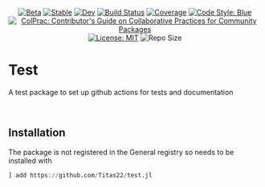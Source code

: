 <div id="header" align="center">

[![Beta](https://img.shields.io/badge/status-beta-ff00bb.svg)](https://github.com/Titas22/test.jl)
[![Stable](https://img.shields.io/badge/docs-stable-blue.svg)](https://Titas22.github.io/test.jl/stable/)
[![Dev](https://img.shields.io/badge/docs-view-blue.svg)](https://Titas22.github.io/test.jl/dev/)
[![Build Status](https://github.com/Titas22/test.jl/actions/workflows/CI.yml/badge.svg?branch=main&style=flat-square)](https://github.com/Titas22/test.jl/actions/workflows/CI.yml?query=branch%3Amain)
[![Coverage](https://codecov.io/gh/Titas22/test.jl/branch/main/graph/badge.svg?style=flat-square)](https://codecov.io/gh/Titas22/test.jl)
[![Code Style: Blue](https://img.shields.io/badge/code%20style-blue-4495d1.svg)](https://github.com/invenia/BlueStyle)
[![ColPrac: Contributor's Guide on Collaborative Practices for Community Packages](https://img.shields.io/badge/ColPrac-Contributor's%20Guide-blueviolet)](https://github.com/SciML/ColPrac)
[![License: MIT](https://img.shields.io/badge/License-MIT-yellow.svg)](https://opensource.org/licenses/MIT)
![Repo Size](https://img.shields.io/github/repo-size/Titas22/test.jl)
<!-- PkgEval doesn't work for packages not in the general registry -->
<!--[![PkgEval](https://JuliaCI.github.io/NanosoldierReports/pkgeval_badges/t/test.svg?style=flat-square)](https://JuliaCI.github.io/NanosoldierReports/pkgeval_badges/report.html)-->

</div>


# Test

A test package to set up github actions for tests and documentation

<br/>

## Installation

The package is not registered in the General registry so needs to be installed with 
```Julia
] add https://github.com/Titas22/test.jl
```